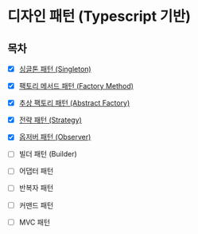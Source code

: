 # 디자인 패턴 (Typescript 기반)
## 목차
- [x] [싱글톤 패턴 (Singleton)](https://github.com/snghyun331/study-cs/blob/main/Design/singleton.md)
    
- [x] [팩토리 메서드 패턴 (Factory Method)](https://github.com/snghyun331/study-cs/blob/main/Design/factory_method.md)

- [x] [추상 팩토리 패턴 (Abstract Factory)](https://github.com/snghyun331/study-cs/blob/main/Design/abstract_factory.md)

- [x] [전략 패턴 (Strategy)](https://github.com/snghyun331/study-cs/blob/main/Design/strategy.md)

- [x] [옵저버 패턴 (Observer)](https://github.com/snghyun331/study-cs/blob/main/Design/observer.md)

- [ ] 빌더 패턴 (Builder)

- [ ] 어댑터 패턴

- [ ] 반복자 패턴

- [ ] 커맨드 패턴

- [ ] MVC 패턴

